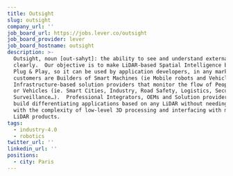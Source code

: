 ```yaml
---
title: Outsight
slug: outsight
company_url: ''
job_board_url: https://jobs.lever.co/outsight
job_board_provider: lever
job_board_hostname: outsight
description: >-
  Outsight, noun [out-sahyt]: the ability to see and understand external things
  clearly.  Our objective is to make LiDAR-based Spatial Intelligence become
  Plug & Play, so it can be used by application developers, in any market.  Our
  customers are Builders of Smart Machines (ie Mobile robots and Vehicles) and
  Infrastructure-based solution providers that monitor the flow of People, Goods
  or Vehicles (ie. Smart Cities, Industry, Road Safety, Logistics, Security &
  Surveillance…).  Professional Integrators, OEMs and Solution providers can
  build differentiating applications based on any LiDAR without needing to deal
  with the complexity of low-level 3D processing and interfacing with multiple
  LiDAR products.
tags:
  - industry-4.0
  - robotics
twitter_url: ''
linkedin_url: ''
positions:
  - city: Paris
---
```


